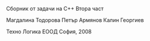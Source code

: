 Сборник от задачи на С++
    Втора част
    
Магдалина Тодорова
Петър Армянов
Калин Георгиев

Техно Логика ЕООД
София, 2008
